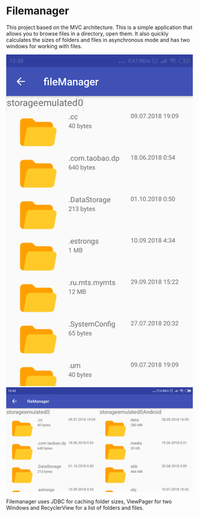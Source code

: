 # Filemanager
This project based on the MVC architecture.
This is a simple application that allows you to browse files 
in a directory, open them. It also quickly calculates the sizes of folders
and files in asynchronous mode and has two windows for working with files. 

![Filemanager_1](screenshots/filemanager_1.png "Filemanager design")
![Filemanager_2](screenshots/filemanager_2.png "Filemanager design")

Filemanager uses JDBC for caching folder sizes, ViewPager for two Windows and RecyclerView for a list of folders and files.
